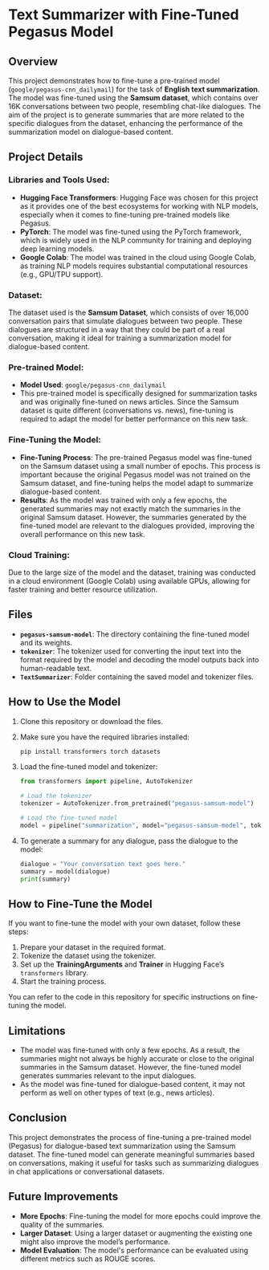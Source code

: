 # Text Summarizer with Fine-Tuned Pegasus Model

## Overview

This project demonstrates how to fine-tune a pre-trained model (`google/pegasus-cnn_dailymail`) for the task of **English text summarization**. The model was fine-tuned using the **Samsum dataset**, which contains over 16K conversations between two people, resembling chat-like dialogues. The aim of the project is to generate summaries that are more related to the specific dialogues from the dataset, enhancing the performance of the summarization model on dialogue-based content.

## Project Details

### Libraries and Tools Used:
- **Hugging Face Transformers**: Hugging Face was chosen for this project as it provides one of the best ecosystems for working with NLP models, especially when it comes to fine-tuning pre-trained models like Pegasus.
- **PyTorch**: The model was fine-tuned using the PyTorch framework, which is widely used in the NLP community for training and deploying deep learning models.
- **Google Colab**: The model was trained in the cloud using Google Colab, as training NLP models requires substantial computational resources (e.g., GPU/TPU support).

### Dataset:
The dataset used is the **Samsum Dataset**, which consists of over 16,000 conversation pairs that simulate dialogues between two people. These dialogues are structured in a way that they could be part of a real conversation, making it ideal for training a summarization model for dialogue-based content.

### Pre-trained Model:
- **Model Used**: `google/pegasus-cnn_dailymail`
- This pre-trained model is specifically designed for summarization tasks and was originally fine-tuned on news articles. Since the Samsum dataset is quite different (conversations vs. news), fine-tuning is required to adapt the model for better performance on this new task.

### Fine-Tuning the Model:
- **Fine-Tuning Process**: The pre-trained Pegasus model was fine-tuned on the Samsum dataset using a small number of epochs. This process is important because the original Pegasus model was not trained on the Samsum dataset, and fine-tuning helps the model adapt to summarize dialogue-based content.
- **Results**: As the model was trained with only a few epochs, the generated summaries may not exactly match the summaries in the original Samsum dataset. However, the summaries generated by the fine-tuned model are relevant to the dialogues provided, improving the overall performance on this new task.

### Cloud Training:
Due to the large size of the model and the dataset, training was conducted in a cloud environment (Google Colab) using available GPUs, allowing for faster training and better resource utilization.

## Files

- **`pegasus-samsum-model`**: The directory containing the fine-tuned model and its weights.
- **`tokenizer`**: The tokenizer used for converting the input text into the format required by the model and decoding the model outputs back into human-readable text.
- **`TextSummarizer`**: Folder containing the saved model and tokenizer files.

## How to Use the Model

1. Clone this repository or download the files.
2. Make sure you have the required libraries installed:
    ```bash
    pip install transformers torch datasets
    ```
3. Load the fine-tuned model and tokenizer:

    ```python
    from transformers import pipeline, AutoTokenizer
    
    # Load the tokenizer
    tokenizer = AutoTokenizer.from_pretrained("pegasus-samsum-model")
    
    # Load the fine-tuned model
    model = pipeline("summarization", model="pegasus-samsum-model", tokenizer=tokenizer)
    ```

4. To generate a summary for any dialogue, pass the dialogue to the model:
    
    ```python
    dialogue = "Your conversation text goes here."
    summary = model(dialogue)
    print(summary)
    ```

## How to Fine-Tune the Model

If you want to fine-tune the model with your own dataset, follow these steps:

1. Prepare your dataset in the required format.
2. Tokenize the dataset using the tokenizer.
3. Set up the **TrainingArguments** and **Trainer** in Hugging Face’s `transformers` library.
4. Start the training process.

You can refer to the code in this repository for specific instructions on fine-tuning the model.

## Limitations

- The model was fine-tuned with only a few epochs. As a result, the summaries might not always be highly accurate or close to the original summaries in the Samsum dataset. However, the fine-tuned model generates summaries relevant to the input dialogues.
- As the model was fine-tuned for dialogue-based content, it may not perform as well on other types of text (e.g., news articles).

## Conclusion

This project demonstrates the process of fine-tuning a pre-trained model (Pegasus) for dialogue-based text summarization using the Samsum dataset. The fine-tuned model can generate meaningful summaries based on conversations, making it useful for tasks such as summarizing dialogues in chat applications or conversational datasets.

## Future Improvements

- **More Epochs**: Fine-tuning the model for more epochs could improve the quality of the summaries.
- **Larger Dataset**: Using a larger dataset or augmenting the existing one might also improve the model’s performance.
- **Model Evaluation**: The model's performance can be evaluated using different metrics such as ROUGE scores.

